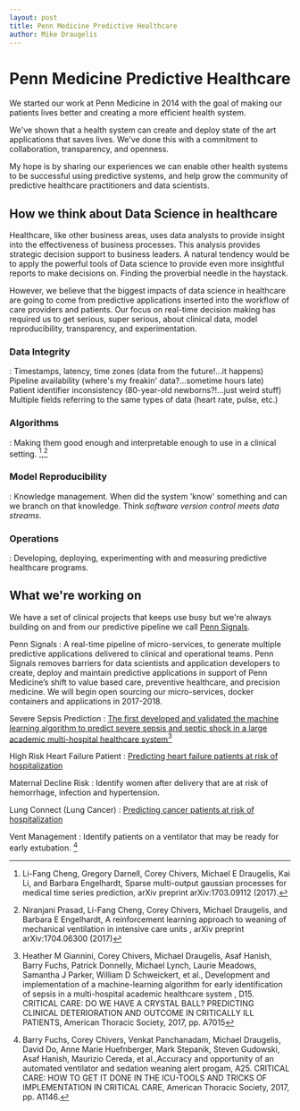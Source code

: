 ```yaml
---
layout: post
title: Penn Medicine Predictive Healthcare
author: Mike Draugelis
---
```


Penn Medicine Predictive Healthcare
=================
We started our work at Penn Medicine in 2014 with the goal of making our patients lives better and creating a more efficient health system.   

We've shown that a health system can create and deploy state of the art applications that saves lives.  We've done this with a commitment to collaboration, transparency, and openness.

My hope is by sharing our experiences we can enable other health systems to be successful using predictive systems, and help grow the community of predictive healthcare practitioners and data scientists.
 
## How we think about Data Science in healthcare
Healthcare, like other business areas, uses data analysts to provide insight into the effectiveness of business processes. This analysis provides strategic decision support to business leaders.  A natural tendency would be to apply the powerful tools of Data science to provide even more insightful reports to make decisions on.  Finding the proverbial needle in the haystack.

However, we believe that the biggest impacts of data science in healthcare are going to come from predictive applications inserted into the workflow of care providers and patients.  Our focus on real-time decision making has required us to get serious, super serious, about clinical data, model reproducibility, transparency, and experimentation.

### Data Integrity
: Timestamps, latency, time zones (data from the future!...it happens)
Pipeline availability (where's my freakin' data?...sometime hours late)
Patient identifier inconsistency (80-year-old newborns?!...just weird stuff)
Multiple fields referring to the same types of data (heart rate, pulse, etc.)

### Algorithms
: Making them good enough and interpretable enough to use in a clinical setting. [^footnote1],[^footnote4]

### Model Reproducibility
: Knowledge management.  When did the system 'know' something and can we branch on that knowledge.  Think _software version control meets data streams_.

### Operations
:  Developing, deploying, experimenting with and measuring predictive healthcare programs. 

## What we're working on
We have a set of clinical projects that keeps use busy but we're always building on and from our predictive pipeline we call [Penn Signals](https://www.pennmedicine.org/news/news-releases/2016/may/penn-medicine-information-serv). 

Penn Signals
: A real-time pipeline of micro-services, to generate multiple predictive applications delivered to clinical and operational teams. Penn Signals removes barriers for data scientists and application developers to create, deploy and maintain predictive applications in support of Penn Medicine’s shift to value based care, preventive healthcare, and precision medicine.  We will begin open sourcing our micro-services, docker containers and applications in 2017-2018.

Severe Sepsis Prediction
: [The first developed and validated the machine learning algorithm to predict severe sepsis and septic shock in a large academic multi-hospital healthcare system](https://www.healthdatamanagement.com/news/penn-leverages-machine-learning-to-identify-severe-sepsis-early)[^footnote3]

High Risk Heart Failure Patient
: [Predicting heart failure patients at risk of hospitalization](https://www.pennmedicine.org/news/news-blog/2017/february/the-little-algorithm-that-could)

Maternal Decline Risk
: Identify women after delivery that are at risk of hemorrhage, infection and hypertension.  

Lung Connect (Lung Cancer)
: [Predicting cancer patients at risk of hospitalization](https://www.pennmedicine.org/news/news-blog/2017/january/can-big-data-help-cancer-patients-avoid-er-visits)

Vent Management
: Identify patients on a ventilator that may be ready for early extubation.  [^footnote2]

[^footnote1]:  Li-Fang Cheng, Gregory Darnell, Corey Chivers, Michael E Draugelis, Kai Li, and Barbara Engelhardt, Sparse multi-output gaussian processes for medical time series prediction, arXiv preprint arXiv:1703.09112 (2017).

[^footnote2]: Barry Fuchs, Corey Chivers, Venkat Panchanadam, Michael Draugelis, David Do, Anne Marie Huefnberger, Mark Stepanik, Steven Gudowski, Asaf Hanish, Maurizio Cereda, et al.,Accuracy and opportunity of an automated ventilator and sedation weaning alert progam, A25. CRITICAL CARE: HOW TO GET IT DONE IN THE ICU-TOOLS AND TRICKS OF IMPLEMENTATION IN CRITICAL CARE, American Thoracic Society, 2017, pp. A1146.

[^footnote3]: Heather M Giannini, Corey Chivers, Michael Draugelis, Asaf Hanish, Barry Fuchs, Patrick Donnelly, Michael Lynch, Laurie Meadows, Samantha J Parker, William D Schweickert, et al., Development and implementation of a machine-learning algorithm for early identification of sepsis in a multi-hospital academic healthcare system , D15. CRITICAL CARE: DO WE HAVE A CRYSTAL BALL? PREDICTING CLINICAL DETERIORATION AND OUTCOME IN CRITICALLY ILL PATIENTS, American Thoracic Society, 2017, pp. A7015

[^footnote4]: Niranjani Prasad, Li-Fang Cheng, Corey Chivers, Michael Draugelis, and Barbara E Engelhardt, A reinforcement learning approach to weaning of mechanical ventilation in intensive care units , arXiv preprint arXiv:1704.06300 (2017)
